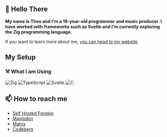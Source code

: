 
## 👋 Hello There

**My name is Theo and I'm a 19-year-old programmer and music producer.
I have worked with frameworks such as Svelte and I'm currently exploring the Zig programming language.**

If you want to learn more about me, [you can head to my website](https://theoparis.com).

## My Setup

### ⚒️ What I am Using

![Zig](https://img.shields.io/badge/Zig-%23F7A41D.svg?style=for-the-badge&logo=zig&logoColor=white)
![TypeScript](https://img.shields.io/badge/typescript-%23007ACC.svg?style=for-the-badge&logo=typescript&logoColor=white)
![Svelte](https://img.shields.io/badge/svelte-%23f1413d.svg?style=for-the-badge&logo=svelte&logoColor=white)
![C](https://img.shields.io/badge/C-blue.svg?style=for-the-badge&logo=c&logoColor=%23A8B9CC)

## 📫 How to reach me

- [Self Hosted Forgejo](https://code.flowtr.dev)
- <a rel="me" href="https://fosstodon.org/@theoparis">Mastodon</a>
- [Matrix](https://matrix.to/#/@creepinson:matrix.org)
- [Codeberg](https://codeberg.org/theoparis)
